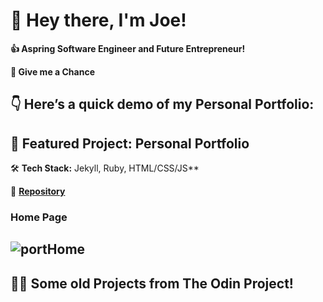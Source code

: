 # 👋 Hey there, I'm Joe!

**👍 Aspring Software Engineer and Future Entrepreneur!**

**🙏 Give me a Chance**

👇 Here’s a **quick demo** of my Personal Portfolio:   
---

## **🌟 Featured Project: Personal Portfolio**

🛠 **Tech Stack:** Jekyll, Ruby, HTML/CSS/JS**

📂 **[Repository]((https://github.com/SharpeimQ/Personal-Portfolio))**

### **Home Page**
![portHome](https://github.com/user-attachments/assets/88ea50c5-4c50-40a1-bb07-e0c1b185c832)
---

## **👨‍💻 Some old Projects from The Odin Project!**

